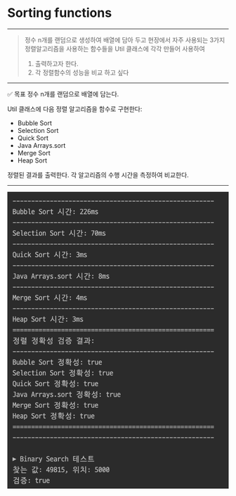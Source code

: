 # Sorting functions

---

>
>정수 n개를 랜덤으로 생성하여 배열에 담아 두고
>현장에서 자주 사용되는 3가지 정렬알고리즘을 사용하는 함수들을 Util 클래스에 각각 만들어 사용하여
>
> 1. 출력하고자 한다.
> 2. 각 정렬함수의 성능을 비교 하고 싶다

---

✅ 목표
정수 n개를 랜덤으로 배열에 담는다.

Util 클래스에 다음 정렬 알고리즘을 함수로 구현한다:

- Bubble Sort 
- Selection Sort 
- Quick Sort
- Java Arrays.sort 
- Merge Sort 
- Heap Sort 

정렬된 결과를 출력한다.
각 알고리즘의 수행 시간을 측정하여 비교한다.

---
![thumbnail.png](thumbnail.png)
